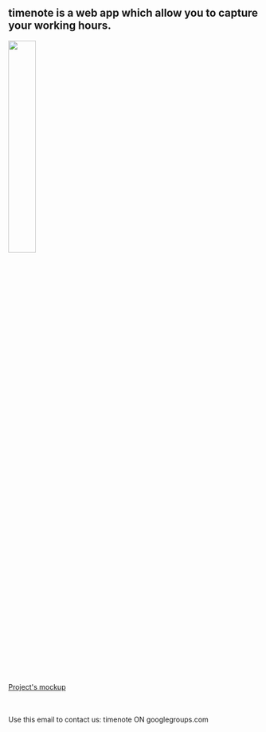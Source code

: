 <h2>timenote is a web app which allow you to capture your working hours.</h2>

<p>
<a href='http://code.google.com/p/timenote/wiki/Mockup'><img src='http://timenote.googlecode.com/svn/wiki/Mockup.attach/mockup_frontend_general.png' width='33%' /></a>
<br />
<a href='http://code.google.com/p/timenote/wiki/Mockup'>Project's mockup</a>
</p>
<br />
<br />
Use this email to contact us: timenote ON googlegroups.com
